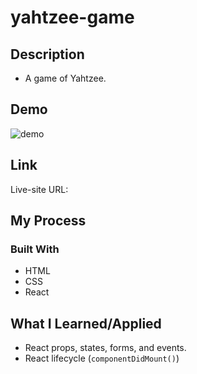 # yahtzee-game

## Description

- A game of Yahtzee.

## Demo

![demo](yahtzee-game-demo.gif)

## Link

Live-site URL:

## My Process

### Built With

- HTML
- CSS
- React

## What I Learned/Applied

- React props, states, forms, and events.
- React lifecycle (`componentDidMount()`)
